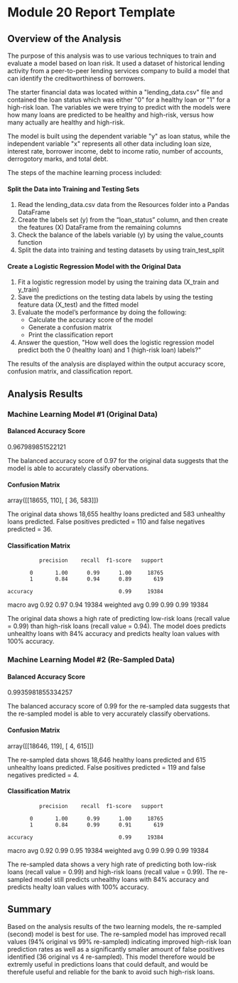 # Module 20 Report Template

## Overview of the Analysis

The purpose of this analysis was to use various techniques to train and evaluate a model based on loan risk. It used a dataset of historical lending activity from a peer-to-peer lending services company to build a model that can identify the creditworthiness of borrowers. 

The starter financial data was located within a "lending_data.csv" file and contained the loan status which was either "0" for a healthy loan or "1" for a high-risk loan. The variables we were trying to predict with the models were how many loans are predicted to be healthy and high-risk, versus how many actually are healthy and high-risk. 

The model is built using the dependent variable "y" as loan status, while the independent variable "x" represents all other data including loan size, interest rate, borrower income, debt to income ratio, number of accounts, derrogotory marks, and total debt. 

The steps of the machine learning process included:
#### Split the Data into Training and Testing Sets
1. Read the lending_data.csv data from the Resources folder into a Pandas DataFrame
2. Create the labels set (y) from the “loan_status” column, and then create the features (X) DataFrame from the remaining columns
3. Check the balance of the labels variable (y) by using the value_counts function
4. Split the data into training and testing datasets by using train_test_split

#### Create a Logistic Regression Model with the Original Data
1. Fit a logistic regression model by using the training data (X_train and y_train)
2. Save the predictions on the testing data labels by using the testing feature data (X_test) and the fitted model
3. Evaluate the model’s performance by doing the following:
    * Calculate the accuracy score of the model
    * Generate a confusion matrix
    * Print the classification report
4. Answer the question, "How well does the logistic regression model predict both the 0 (healthy loan) and 1 (high-risk loan) labels?"

The results of the analysis are displayed within the output accuracy score, confusion matrix, and classification report. 

## Analysis Results

### Machine Learning Model #1 (Original Data)
#### Balanced Accuracy Score
0.967989851522121

The balanced accuracy score of 0.97 for the original data suggests that the model is able to accurately classify obervations. 

#### Confusion Matrix
array([[18655,   110],
       [   36,   583]])

The original data shows 18,655 healthy loans predicted and 583 unhealthy loans predicted. False positives predicted = 110 and false negatives predicted = 36.

#### Classification Matrix
              precision    recall  f1-score   support

           0       1.00      0.99      1.00     18765
           1       0.84      0.94      0.89       619

    accuracy                           0.99     19384
   macro avg       0.92      0.97      0.94     19384
weighted avg       0.99      0.99      0.99     19384

The original data shows a high rate of predicting low-risk loans (recall value = 0.99) than high-risk loans (recall value = 0.94). The model  does predicts unhealthy loans with 84% accuracy and predicts healty loan values  with 100% accuracy.

### Machine Learning Model #2 (Re-Sampled Data)
#### Balanced Accuracy Score
0.9935981855334257

The balanced accuracy score of 0.99 for the re-sampled data suggests that the re-sampled model is able to very accurately classify obervations. 

#### Confusion Matrix
array([[18646,   119],
       [    4,   615]])

The re-sampled data shows 18,646 healthy loans predicted and 615 unhealthy loans predicted. False positives predicted = 119 and false negatives predicted = 4.

#### Classification Matrix
              precision    recall  f1-score   support

           0       1.00      0.99      1.00     18765
           1       0.84      0.99      0.91       619

    accuracy                           0.99     19384
   macro avg       0.92      0.99      0.95     19384
weighted avg       0.99      0.99      0.99     19384

The re-sampled data shows a very high rate of predicting both low-risk loans (recall value = 0.99) and high-risk loans (recall value = 0.99). The re-sampled model still predicts unhealthy loans with 84% accuracy and predicts healty loan values  with 100% accuracy.

## Summary
Based on the analysis results of the two learning models, the re-sampled (second) model is best for use. The re-sampled model has improved recall values (94% original vs 99% re-sampled) indicating improved high-risk loan prediction rates as well as a significantly smaller amount of false positives identified (36 original vs 4 re-sampled). This model therefore would be extremly useful in predictions loans that could default, and would be therefule useful and reliable for the bank to avoid such high-risk loans.

